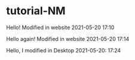 # tutorial-NM

Hello! Modified in website 2021-05-20 17:10

Hello again! Modified in website 2021-05-20 17:14



Hello,  I modified in Desktop 2021-05-20: 17:24


